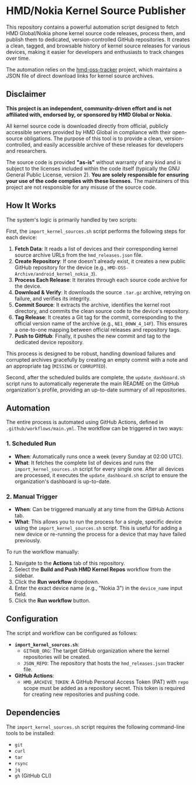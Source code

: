 # HMD/Nokia Kernel Source Publisher

This repository contains a powerful automation script designed to fetch HMD Global/Nokia phone kernel source code releases, process them, and publish them to dedicated, version-controlled GitHub repositories. It creates a clean, tagged, and browsable history of kernel source releases for various devices, making it easier for developers and enthusiasts to track changes over time.

The automation relies on the [hmd-oss-tracker](https://github.com/crsvt/hmd-oss-scraper) project, which maintains a JSON file of direct download links for kernel source archives.

## Disclaimer

**This project is an independent, community-driven effort and is not affiliated with, endorsed by, or sponsored by HMD Global or Nokia.**

All kernel source code is downloaded directly from official, publicly accessible servers provided by HMD Global in compliance with their open-source obligations. The purpose of this tool is to provide a clean, version-controlled, and easily accessible archive of these releases for developers and researchers.

The source code is provided **"as-is"** without warranty of any kind and is subject to the licenses included within the code itself (typically the GNU General Public License, version 2). **You are solely responsible for ensuring your use of the code complies with these licenses.** The maintainers of this project are not responsible for any misuse of the source code.

## How It Works

The system's logic is primarily handled by two scripts:

First, the `import_kernel_sources.sh` script performs the following steps for each device:

1.  **Fetch Data**: It reads a list of devices and their corresponding kernel source archive URLs from the `hmd_releases.json` file.
2.  **Create Repository**: If one doesn't already exist, it creates a new public GitHub repository for the device (e.g., `HMD-OSS-Archive/android_kernel_nokia_3`).
3.  **Process Each Release**: It iterates through each source code archive for the device.
4.  **Download & Verify**: It downloads the source `.tar.gz` archive, retrying on failure, and verifies its integrity.
5.  **Commit Source**: It extracts the archive, identifies the kernel root directory, and commits the clean source code to the device's repository.
6.  **Tag Release**: It creates a Git tag for the commit, corresponding to the official version name of the archive (e.g., `NE1_00WW_4_14F`). This ensures a one-to-one mapping between official releases and repository tags.
7.  **Push to GitHub**: Finally, it pushes the new commit and tag to the dedicated device repository.

This process is designed to be robust, handling download failures and corrupted archives gracefully by creating an empty commit with a note and an appropriate tag (`MISSING` or `CORRUPTED`).

Second, after the scheduled builds are complete, the `update_dashboard.sh` script runs to automatically regenerate the main README on the GitHub organization's profile, providing an up-to-date summary of all repositories.

## Automation

The entire process is automated using GitHub Actions, defined in `.github/workflows/main.yml`. The workflow can be triggered in two ways:

### 1. Scheduled Run
- **When**: Automatically runs once a week (every Sunday at 02:00 UTC).
- **What**: It fetches the complete list of devices and runs the `import_kernel_sources.sh` script for every single one. After all devices are processed, it executes the `update_dashboard.sh` script to ensure the organization's dashboard is up-to-date.

### 2. Manual Trigger
- **When**: Can be triggered manually at any time from the GitHub Actions tab.
- **What**: This allows you to run the process for a single, specific device using the `import_kernel_sources.sh` script. This is useful for adding a new device or re-running the process for a device that may have failed previously.

To run the workflow manually:
1.  Navigate to the **Actions** tab of this repository.
2.  Select the **Build and Push HMD Kernel Repos** workflow from the sidebar.
3.  Click the **Run workflow** dropdown.
4.  Enter the exact device name (e.g., "Nokia 3") in the `device_name` input field.
5.  Click the **Run workflow** button.

## Configuration

The script and workflow can be configured as follows:

-   **`import_kernel_sources.sh`**:
    -   `GITHUB_ORG`: The target GitHub organization where the kernel repositories will be created.
    -   `JSON_REPO`: The repository that hosts the `hmd_releases.json` tracker file.
-   **GitHub Actions**:
    -   `HMD_ARCHIVE_TOKEN`: A GitHub Personal Access Token (PAT) with `repo` scope must be added as a repository secret. This token is required for creating new repositories and pushing code.

## Dependencies

The `import_kernel_sources.sh` script requires the following command-line tools to be installed:

-   `git`
-   `curl`
-   `tar`
-   `rsync`
-   `jq`
-   `gh` (GitHub CLI)
